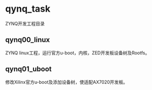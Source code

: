 # qynq_task
 ZYNQ开发工程目录

## qynq00_linux
 ZYNQ linux工程，运行官方u-boot，内核，ZED开发板设备树及Rootfs。

## qynq01_uboot
 修改Xilinx官方u-boot及添加设备树，使适配AX7020开发板。
